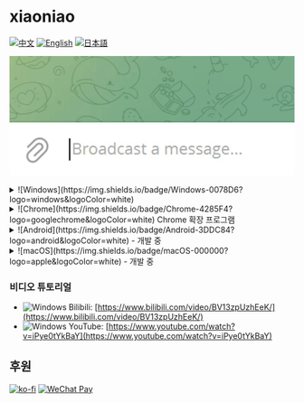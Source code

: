 # xiaoniao

[![中文](https://img.shields.io/badge/lang-中文-red)](README_ZH.md)
[![English](https://img.shields.io/badge/lang-English-blue)](README.md)
[![日本語](https://img.shields.io/badge/lang-日本語-green)](README_JP.md)

![Demo](windows/assets/demo.gif)

<details>
<summary>![Windows](https://img.shields.io/badge/Windows-0078D6?logo=windows&logoColor=white)</summary>

## 빠른 시작

### 1. API 키 설정

- 메인 메뉴에서 "API 설정" 선택
- API 키 입력 (OpenAI, Anthropic 등)
- 시스템이 자동으로 제공업체 식별

### 2. 모델 선택

- API 설정 후 "모델 선택" 선택
- 목록에서 적합한 AI 모델 선택

### 3. 단축키 설정 (선택사항)

- 메인 메뉴에서 "단축키 설정" 선택
- 모니터링 토글 및 프롬프트 전환 단축키 설정

### 4. 사용 시작

- Ctrl+X로 잘라내기 또는 Ctrl+C로 복사하여 번역 시작
- 프로그램이 자동으로 클립보드 내용 교체
- Ctrl+V로 번역 결과 붙여넣기

## 다운로드

[xiaoniao.exe](https://github.com/kaminoguo/xiaoniao/releases/latest) - Windows 10/11 (64-bit)

## 업데이트 방법

1. 기존 xiaoniao.exe 삭제
2. 새 xiaoniao.exe 다운로드
3. 설정 파일은 자동 저장되어 손실되지 않음

</details>

<details>
<summary>![Chrome](https://img.shields.io/badge/Chrome-4285F4?logo=googlechrome&logoColor=white) Chrome 확장 프로그램</summary>

![Demo 1](chrome/assets/demo1.png)
![Demo 2](chrome/assets/demo2.png)
![Demo 3](chrome/assets/demo3.png)

## 빠른 시작

### 1. 확장 프로그램 설치

- Chrome 웹 스토어에서 설치 (곧 출시)
- 또는 수동 로드：`chrome://extensions` 열기、개발자 모드 활성화、`chrome/` 폴더 로드

### 2. 번역 모드 설정

- 팝업에서 번역 모드 선택
- Built-in AI：무료、프라이빗、기기 내 실행 (Gemini Nano)
- Gemini API：더 높은 정확도를 위해 API 키 입력
- 무료 체험：제공된 기프트 키 사용 (제한된 할당량)

### 3. 번역 스타일 설정 (선택사항)

- 팝업에서 \"번역 스타일\" 클릭
- 프리셋에서 선택하거나 커스텀 스타일 생성
- 예시：\"이모티콘을 사용한 캐주얼 일본어로 번역\"

### 4. 사용 시작

- 임의의 텍스트 복사 (Ctrl+C)
- 확장 프로그램이 자동 번역하고 자동 붙여넣기

## 다운로드

Chrome 웹 스토어：곧 출시 | [소스 코드](https://github.com/kaminoguo/xiaoniao/tree/main/chrome)

## 브라우저 요구사항

Chrome 127+ (Built-in AI 모드용)

</details>

<details>
<summary>![Android](https://img.shields.io/badge/Android-3DDC84?logo=android&logoColor=white) - 개발 중</summary>

업데이트를 기다려 주세요!

</details>

<details>
<summary>![macOS](https://img.shields.io/badge/macOS-000000?logo=apple&logoColor=white) - 개발 중</summary>

업데이트를 기다려 주세요!

</details>

### 비디오 튜토리얼

- ![Windows](https://img.shields.io/badge/Windows-0078D4?logo=windows&logoColor=white) Bilibili: [https://www.bilibili.com/video/BV13zpUzhEeK/](https://www.bilibili.com/video/BV13zpUzhEeK/)
- ![Windows](https://img.shields.io/badge/Windows-0078D4?logo=windows&logoColor=white) YouTube: [https://www.youtube.com/watch?v=iPye0tYkBaY](https://www.youtube.com/watch?v=iPye0tYkBaY)

## 후원

[![ko-fi](https://ko-fi.com/img/githubbutton_sm.svg)](https://ko-fi.com/gogogod)
[![WeChat Pay](https://img.shields.io/badge/WeChat-Pay-09B83E?logo=wechat)](windows/assets/wechat-pay.jpg)
